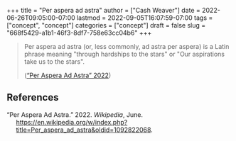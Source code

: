 +++
title = "Per aspera ad astra"
author = ["Cash Weaver"]
date = 2022-06-26T09:05:00-07:00
lastmod = 2022-09-05T16:07:59-07:00
tags = ["concept", "concept"]
categories = ["concept"]
draft = false
slug = "668f5429-a1b1-46f3-8df7-758e63cc04b6"
+++

> Per aspera ad astra (or, less commonly, ad astra per aspera) is a Latin phrase meaning "through hardships to the stars" or "Our aspirations take us to the stars".
>
> (<a href="#citeproc_bib_item_1">“Per Aspera Ad Astra” 2022</a>)

## References

<style>.csl-entry{text-indent: -1.5em; margin-left: 1.5em;}</style><div class="csl-bib-body">
  <div class="csl-entry"><a id="citeproc_bib_item_1"></a>“Per Aspera Ad Astra.” 2022. <i>Wikipedia</i>, June. <a href="https://en.wikipedia.org/w/index.php?title=Per_aspera_ad_astra&oldid=1092822068">https://en.wikipedia.org/w/index.php?title=Per_aspera_ad_astra&#38;oldid=1092822068</a>.</div>
</div>
